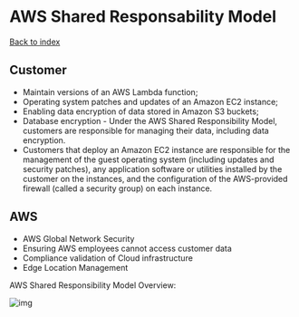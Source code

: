 # AWS Shared Responsability Model

[Back to index](Index.md)

## Customer

- Maintain versions of an AWS Lambda function;
- Operating system patches and updates of an Amazon EC2 instance;
- Enabling data encryption of data stored in Amazon S3 buckets;
- Database encryption - Under the AWS Shared Responsibility Model, customers are responsible for managing their data, including data encryption.
- Customers that deploy an Amazon EC2 instance are responsible for the management of the guest operating system (including updates and security patches), any application software or utilities installed by the customer on the instances, and the configuration of the AWS-provided firewall (called a security group) on each instance.

## AWS

- AWS Global Network Security
- Ensuring AWS employees cannot access customer data
- Compliance validation of Cloud infrastructure
- Edge Location Management

AWS Shared Responsibility Model Overview:

![img](https://d1.awsstatic.com/security-center/Shared_Responsibility_Model_V2.59d1eccec334b366627e9295b304202faf7b899b.jpg)
